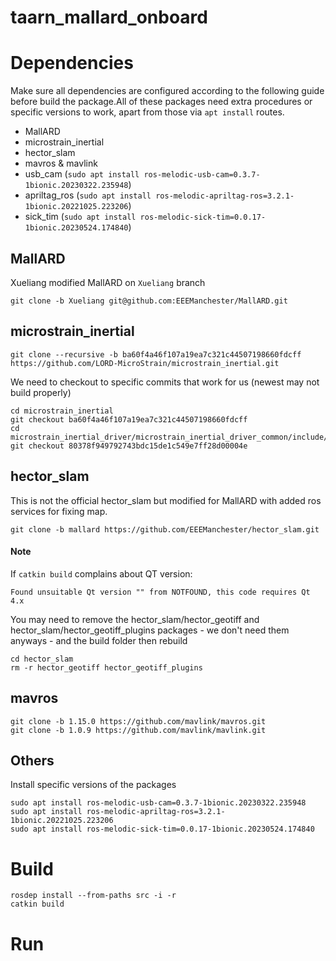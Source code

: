# taarn_mallard_onboard

# Dependencies

Make sure all dependencies are configured according to the following guide before build the package.All of these packages need extra procedures or specific versions to work, apart from those via `apt install` routes.
- MallARD
- microstrain_inertial
- hector_slam
- mavros & mavlink
- usb_cam (`sudo apt install ros-melodic-usb-cam=0.3.7-1bionic.20230322.235948`)
- apriltag_ros (`sudo apt install ros-melodic-apriltag-ros=3.2.1-1bionic.20221025.223206`)
- sick_tim (`sudo apt install ros-melodic-sick-tim=0.0.17-1bionic.20230524.174840`)

## MallARD
Xueliang modified MallARD on `Xueliang` branch
```
git clone -b Xueliang git@github.com:EEEManchester/MallARD.git
```
## microstrain_inertial
```
git clone --recursive -b ba60f4a46f107a19ea7c321c44507198660fdcff https://github.com/LORD-MicroStrain/microstrain_inertial.git
```
We need to checkout to specific commits that work for us (newest may not build properly)
```
cd microstrain_inertial
git checkout ba60f4a46f107a19ea7c321c44507198660fdcff
cd microstrain_inertial_driver/microstrain_inertial_driver_common/include/microstrain_inertial_driver_common
git checkout 80378f949792743bdc15de1c549e7ff28d00004e
```
## hector_slam
This is not the official hector_slam but modified for MallARD with added ros services for fixing map.
```
git clone -b mallard https://github.com/EEEManchester/hector_slam.git
```
#### Note
If `catkin build` complains about QT version:
```
Found unsuitable Qt version "" from NOTFOUND, this code requires Qt 4.x
```
You may need to remove the hector_slam/hector_geotiff and hector_slam/hector_geotiff_plugins packages - we don't need them anyways - and the build folder then rebuild
```
cd hector_slam
rm -r hector_geotiff hector_geotiff_plugins
```

## mavros
```
git clone -b 1.15.0 https://github.com/mavlink/mavros.git
git clone -b 1.0.9 https://github.com/mavlink/mavlink.git
```

## Others
Install specific versions of the packages
```
sudo apt install ros-melodic-usb-cam=0.3.7-1bionic.20230322.235948
sudo apt install ros-melodic-apriltag-ros=3.2.1-1bionic.20221025.223206
sudo apt install ros-melodic-sick-tim=0.0.17-1bionic.20230524.174840
```

# Build
```
rosdep install --from-paths src -i -r
catkin build
```

# Run
